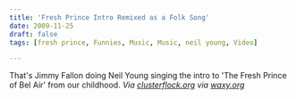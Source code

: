 ```yaml
---
title: 'Fresh Prince Intro Remixed as a Folk Song'
date: 2009-11-25
draft: false
tags: [fresh prince, Funnies, Music, Music, neil young, Video]

---
```


 That's Jimmy Fallon doing Neil Young singing the intro to 'The Fresh Prince of Bel Air' from our childhood. _Via [clusterflock.org](http://www.clusterflock.org/2009/11/fallon-does-young-does-fresh-prince.html) via [waxy.org](http://waxy.org/)_